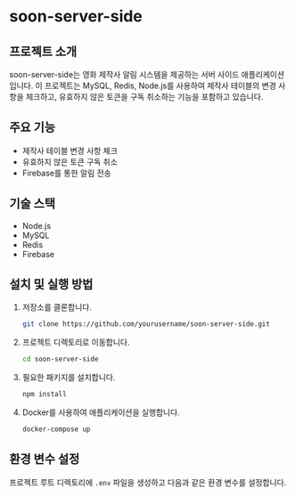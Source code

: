 # soon-server-side

## 프로젝트 소개
soon-server-side는 영화 제작사 알림 시스템을 제공하는 서버 사이드 애플리케이션입니다. 이 프로젝트는 MySQL, Redis, Node.js를 사용하여 제작사 테이블의 변경 사항을 체크하고, 유효하지 않은 토큰을 구독 취소하는 기능을 포함하고 있습니다.

## 주요 기능
- 제작사 테이블 변경 사항 체크
- 유효하지 않은 토큰 구독 취소
- Firebase를 통한 알림 전송

## 기술 스택
- Node.js
- MySQL
- Redis
- Firebase

## 설치 및 실행 방법
1. 저장소를 클론합니다.
   ```bash
   git clone https://github.com/yourusername/soon-server-side.git
   ```
2. 프로젝트 디렉토리로 이동합니다.
   ```bash
   cd soon-server-side
   ```
3. 필요한 패키지를 설치합니다.
   ```bash
   npm install
   ```
4. Docker를 사용하여 애플리케이션을 실행합니다.
   ```bash
   docker-compose up
   ```

## 환경 변수 설정
프로젝트 루트 디렉토리에 `.env` 파일을 생성하고 다음과 같은 환경 변수를 설정합니다.
